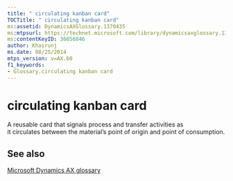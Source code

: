```yaml
---
title: " circulating kanban card"
TOCTitle: " circulating kanban card"
ms:assetid: DynamicsAXGlossary.1370435
ms:mtpsurl: https://technet.microsoft.com/library/dynamicsaxglossary.1370435(v=AX.60)
ms:contentKeyID: 36056846
author: Khairunj
ms.date: 08/25/2014
mtps_version: v=AX.60
f1_keywords:
- Glossary.circulating kanban card
---
```


# circulating kanban card

A reusable card that signals process and transfer activities as it circulates between the material’s point of origin and point of consumption.

## See also

[Microsoft Dynamics AX glossary](glossary/microsoft-dynamics-ax-glossary.md)

  


